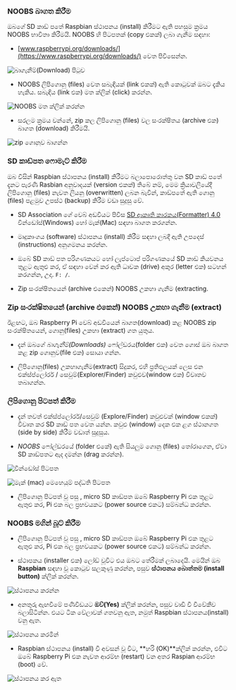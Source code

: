 ### NOOBS බාගත කිරීම

ඔබගේ SD කාඩ් පතේ Raspbian ස්ථාපනය (install) කිරීමට ඇති පහසුම ක්‍රමය NOOBS භාවිතා කිරීමයි. NOOBS හි පිටපතක් (copy එකක්) ලබා ගැනීම සඳහා:

+ [www.raspberrypi.org/downloads/](https://www.raspberrypi.org/downloads/) වෙත පිවිසෙන්න. 

![බාගැනීම්(Download) පිටුව](images/downloads-page.png)

+ NOOBS ලිපිගොනු (files) වෙත සබැඳියක් (link එකක්) ඇති කොටුවක් ඔබට දැකිය හැකිය. සබැඳිය (link එක) මත ක්ලික් (click) කරන්න.

![NOOBS මත ක්ලික් කරන්න](images/click-noobs.png)

+ සරලම ක්‍රමය වන්නේ, zip කල ලිපිගොනු (files) වල සංරක්ෂිතය (archive එක) බාගත (download) කිරීමයි.

![zip ගොනුව බාගන්න](images/download-zip.png)

### SD කාඩ්පත ෆොමැට් කිරීම

ඔබ විසින් Raspbian ස්ථාපනය (install) කිරීමට බලාපොරොත්තු වන SD කාඩ් පතේ දැනට පැරණි Rasbian අනුවාදයක් (version එකක්) තිබේ නම්, මෙම ක්‍රියාවලියේදී ලිපිගොනු (files) නැවත ලියනු (overwritten) ලබන බැවින්, කාඩ්පතේ ඇති ගොනු (files) පළමුව උපස්ථ (backup) කිරීම වඩා සුදුසු වේ.

+ SD Association ගේ වෙබ් අඩවියට පිවිස [ SD ආකෘති කාරකය(Formatter) 4.0 ](https://www.sdcard.org/downloads/formatter_4/index.html) වින්ඩෝස්(Windows) හෝ මැක්(Mac) සඳහා බාගත කරගන්න.

+ මෘදුකාංගය (software) ස්ථාපනය (install) කිරීම සඳහා ලබදී ඇති උපදෙස් (instructions) අනුගමනය කරන්න.

+ ඔබේ SD කාඩ් පත පරිගණකයට හෝ ලැප්ටොප් පරිගණකයේ SD කාඩ් කියවනය තුළට ඇතුළු කර, ඒ සඳහා වෙන් කර ඇති ධාවක (drive) අකුර (letter එක) සටහන් කරගන්න, උදා. `F: /`.

+ Zip සංරක්ෂිතයෙන් (archive එකෙන්) NOOBS උකහා ගැනීම (extracting.

### Zip සංරක්ෂිතයෙන් (archive එකෙන්) NOOBS උකහා ගැනීම (extract)

ඊළඟට, ඔබ Raspberry Pi වෙබ් අඩවියෙන් බාගත(download) කළ NOOBS zip සංරක්ෂිතයෙන්, ගොනු(files) උකහා (extract) ගත යුතුය.

+ දැන් ඔබගේ *බාගැනීම්(Downloads)* ෆෝල්ඩරය(folder එක) වෙත ගොස් ඔබ බාගත කළ zip ගොනුව(file එක) සොයා ගන්න.

+ ලිපිගොනු(files) උකහාගැනීම(extract) සිදුකර, එහි ප්‍රතිඵලයක් ලෙස එන එක්ස්ප්ලෝරර් / සෙවුම්(Explorer/Finder) කවුළුව(window එක) විවෘතව තබාගන්න.

### ලිපිගොනු පිටපත් කිරීම

+ දැන් තවත් එක්ස්ප්ලෝරර්/සෙවුම් (Explore/Finder) කවුළුවක් (window එකක්) විවෘත කර SD කාඩ් පත වෙත යන්න. කවුළු (window) දෙක එක ළග ස්ථානගත (side by side) කිරීම වඩාත් සුදුසුය.

+ *NOOBS* ෆෝල්ඩරයේ (folder එකේ) ඇති සියලුම ගොනු (files) තෝරාගෙන, ඒවා SD කාඩ්පතට ඇද දමන්න (drag කරන්න).

![වින්ඩෝස් පිටපත](images/copy3.png)

![මැක් (mac) මෙහෙයුම් පද්ධති පිටපත](images/macos_copy.png)

+ ලිපිගොනු පිටපත් වූ පසු , micro SD කාඩ්පත ඔබේ Raspberry Pi එක තුළට ඇතුළු කර, Pi එක බල ප්‍රභවයකට (power source එකට) සම්බන්ධ කරන්න.

### NOOBS මගින් බූට් කිරීම

+ ලිපිගොනු පිටපත් වූ පසු , micro SD කාඩ්පත ඔබේ Raspberry Pi එක තුළට ඇතුළු කර, Pi එක බල ප්‍රභවයකට (power source එකට) සම්බන්ධ කරන්න.

+ ස්ථාපකය (installer එක) ලෝඩ් වූවිට එය ඔබට තේරීමක් ලබාදෙයි. මෙයින් ඔබ **Raspbian** සඳහා වූ කොටුව සලකුණු කරන්න, පසුව **ස්ථාපනය බොත්තම (install button)** ක්ලික් කරන්න.

![ස්ථාපනය කරන්න](images/install.png)

+ අනතුරු ඇඟවීමේ පණිවිඩයට **ඔව්(Yes)** ක්ලික් කරන්න, පසුව වාඩි වී විවේකීව බලාසිටින්න. එයට ටික වේලාවක් ගතවනු ඇත, නමුත් Raspbian ස්ථාපනය(install) වනු ඇත.

![ස්ථාපනය කරමින්](images/installing.png)

+ Raspbian ස්ථාපනය (install) වී අවසන් වූ විට, **හරි (OK)**ක්ලික් කරන්න, එවිට ඔබේ Raspberry Pi එක නැවත ආරම්භ (restart) වන අතර Raspian ආරම්භ (boot) වේ.

![ස්ථාපනය කර ඇත](images/installed.png)